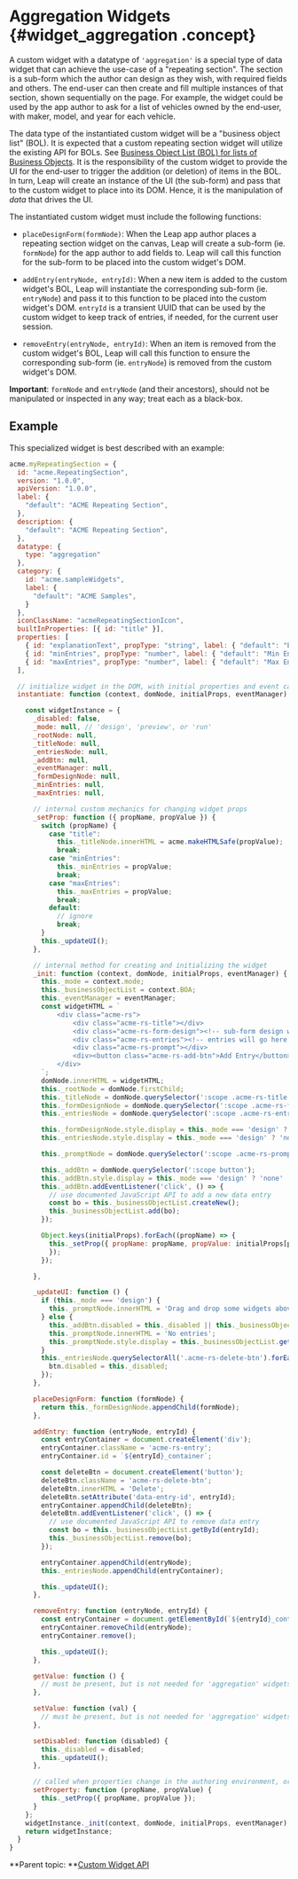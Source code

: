 # Aggregation Widgets {#widget_aggregation .concept}

A custom widget with a datatype of `'aggregation'` is a special type of data widget that can achieve the use-case of a "repeating section". The section is a sub-form which the author can design as they wish, with required fields and others. The end-user can then create and fill multiple instances of that section, shown sequentially on the page.  For example, the widget could be used by the app author to ask for a list of vehicles owned by the end-user, with maker, model, and year for each vehicle. 


The data type of the instantiated custom widget will be a "business object list" (BOL). It is expected that a custom repeating section widget will utilize the existing API for BOLs. See [Business Object List (BOL) for lists of Business Objects](ref_jsapi_ref_data_objects.md#business-object-list-for-lists-of-business-objects). It is the responsibility of the custom widget to provide the UI for the end-user to trigger the addition (or deletion) of items in the BOL. In turn, Leap will create an instance of the UI (the sub-form) and pass that to the custom widget to place into its DOM. Hence, it is the manipulation of *data* that drives the UI.

The instantiated custom widget must include the following functions:

- `placeDesignForm(formNode)`: When the Leap app author places a repeating section widget on the canvas, Leap will create a sub-form (ie. `formNode`) for the app author to add fields to. Leap will call this function for the sub-form to be placed into the custom widget's DOM.  

- `addEntry(entryNode, entryId)`: When a new item is added to the custom widget's BOL, Leap will instantiate the corresponding sub-form (ie. `entryNode`) and pass it to this function to be placed into the custom widget's DOM. `entryId` is a transient UUID that can be used by the custom widget to keep track of entries, if needed, for the current user session.

- `removeEntry(entryNode, entryId)`: When an item is removed from the custom widget's BOL, Leap will call this function to ensure the corresponding sub-form (ie. `entryNode`) is removed from the custom widget's DOM.  

**Important**: `formNode` and `entryNode` (and their ancestors), should not be manipulated or inspected in any way; treat each as a black-box.

## Example
This specialized widget is best described with an example:

```javascript
acme.myRepeatingSection = {
  id: "acme.RepeatingSection",
  version: "1.0.0",
  apiVersion: "1.0.0",
  label: {
    "default": "ACME Repeating Section",
  },
  description: {
    "default": "ACME Repeating Section",
  },
  datatype: {
    type: "aggregation"
  },
  category: {
    id: "acme.sampleWidgets",
    label: {
      "default": "ACME Samples",
    }
  },
  iconClassName: "acmeRepeatingSectionIcon",
  builtInProperties: [{ id: "title" }],
  properties: [
    { id: "explanationText", propType: "string", label: { "default": "Explanation Text" }, defaultValue: { "default": "Some default explanation text" } },
    { id: "minEntries", propType: "number", label: { "default": "Min Entries" }, defaultValue: 0 },
    { id: "maxEntries", propType: "number", label: { "default": "Max Entries" }, defaultValue: 10 },
  ],

  // initialize widget in the DOM, with initial properties and event callbacks
  instantiate: function (context, domNode, initialProps, eventManager) {

    const widgetInstance = {
      _disabled: false,
      _mode: null, // 'design', 'preview', or 'run'
      _rootNode: null,
      _titleNode: null,
      _entriesNode: null,
      _addBtn: null,
      _eventManager: null,
      _formDesignNode: null,
      _minEntries: null,
      _maxEntries: null,

      // internal custom mechanics for changing widget props
      _setProp: function ({ propName, propValue }) {
        switch (propName) {
          case "title":
            this._titleNode.innerHTML = acme.makeHTMLSafe(propValue);
            break;
          case "minEntries":
            this._minEntries = propValue;
            break;
          case "maxEntries":
            this._maxEntries = propValue;
            break;
          default:
            // ignore
            break;
        }
        this._updateUI();
      },

      // internal method for creating and initializing the widget
      _init: function (context, domNode, initialProps, eventManager) {
        this._mode = context.mode;
        this._businessObjectList = context.BOA;
        this._eventManager = eventManager;
        const widgetHTML = `
            <div class="acme-rs">
                <div class="acme-rs-title"></div>
                <div class="acme-rs-form-design"><!-- sub-form design will go here --></div>
                <div class="acme-rs-entries"><!-- entries will go here --></div>
                <div class="acme-rs-prompt"></div> 
                <div><button class="acme-rs-add-btn">Add Entry</button></div>
            </div>
        `;
        domNode.innerHTML = widgetHTML;
        this._rootNode = domNode.firstChild;
        this._titleNode = domNode.querySelector(':scope .acme-rs-title');
        this._formDesignNode = domNode.querySelector(':scope .acme-rs-form-design');
        this._entriesNode = domNode.querySelector(':scope .acme-rs-entries');

        this._formDesignNode.style.display = this._mode === 'design' ? '' : 'none';
        this._entriesNode.style.display = this._mode === 'design' ? 'none' : '';

        this._promptNode = domNode.querySelector(':scope .acme-rs-prompt')

        this._addBtn = domNode.querySelector(':scope button');
        this._addBtn.style.display = this._mode === 'design' ? 'none' : '';
        this._addBtn.addEventListener('click', () => {
          // use documented JavaScript API to add a new data entry
          const bo = this._businessObjectList.createNew();
          this._businessObjectList.add(bo);
        });

        Object.keys(initialProps).forEach((propName) => {
          this._setProp({ propName: propName, propValue: initialProps[propName]
          });
        });

      },

      _updateUI: function () {
        if (this._mode === 'design') {
          this._promptNode.innerHTML = 'Drag and drop some widgets above';
        } else {
          this._addBtn.disabled = this._disabled || this._businessObjectList.getLength() >= this._maxEntries;
          this._promptNode.innerHTML = 'No entries';
          this._promptNode.style.display = this._businessObjectList.getLength() > 0 ? 'none' : '';
        }
        this._entriesNode.querySelectorAll('.acme-rs-delete-btn').forEach((btn) => {
          btn.disabled = this._disabled;
        });
      },

      placeDesignForm: function (formNode) {
        return this._formDesignNode.appendChild(formNode);
      },

      addEntry: function (entryNode, entryId) {
        const entryContainer = document.createElement('div');
        entryContainer.className = 'acme-rs-entry';
        entryContainer.id = `${entryId}_container`;

        const deleteBtn = document.createElement('button');
        deleteBtn.className = 'acme-rs-delete-btn';
        deleteBtn.innerHTML = 'Delete';
        deleteBtn.setAttribute('data-entry-id', entryId);
        entryContainer.appendChild(deleteBtn);
        deleteBtn.addEventListener('click', () => {
          // use documented JavaScript API to remove data entry
          const bo = this._businessObjectList.getById(entryId);
          this._businessObjectList.remove(bo);
        });

        entryContainer.appendChild(entryNode);
        this._entriesNode.appendChild(entryContainer);

        this._updateUI();
      },

      removeEntry: function (entryNode, entryId) {
        const entryContainer = document.getElementById(`${entryId}_container`);
        entryContainer.removeChild(entryNode);
        entryContainer.remove();

        this._updateUI();
      },

      getValue: function () {
        // must be present, but is not needed for 'aggregation' widgets
      },

      setValue: function (val) {
        // must be present, but is not needed for 'aggregation' widgets
      },

      setDisabled: function (disabled) {
        this._disabled = disabled;
        this._updateUI();
      },

      // called when properties change in the authoring environment, or via JavaScript API
      setProperty: function (propName, propValue) {
        this._setProp({ propName, propValue });
      }
    };
    widgetInstance._init(context, domNode, initialProps, eventManager);
    return widgetInstance;
  }
}

```


**Parent topic: **[Custom Widget API](customwidgetapi_landing.md)


